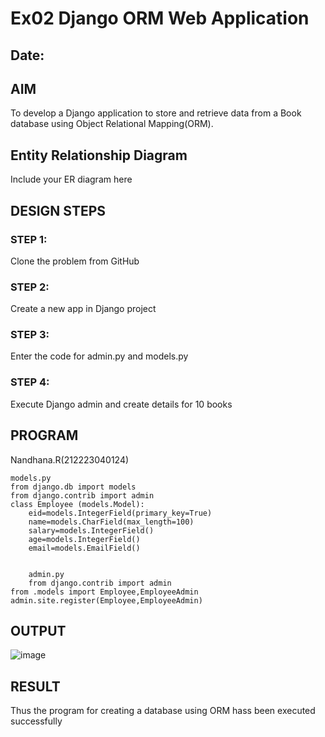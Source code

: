 # Ex02 Django ORM Web Application
## Date: 

## AIM
To develop a Django application to store and retrieve data from a Book database using Object Relational Mapping(ORM).

## Entity Relationship Diagram

Include your ER diagram here

## DESIGN STEPS

### STEP 1:
Clone the problem from GitHub

### STEP 2:
Create a new app in Django project

### STEP 3:
Enter the code for admin.py and models.py

### STEP 4:
Execute Django admin and create details for 10 books

## PROGRAM
Nandhana.R(212223040124)

```
models.py
from django.db import models
from django.contrib import admin
class Employee (models.Model):
    eid=models.IntegerField(primary_key=True)
    name=models.CharField(max_length=100)
    salary=models.IntegerField()
    age=models.IntegerField()
    email=models.EmailField()


    admin.py
    from django.contrib import admin
from .models import Employee,EmployeeAdmin
admin.site.register(Employee,EmployeeAdmin)

```

## OUTPUT

![image](https://github.com/Nandy-nan/ORM/assets/153698914/1796df62-84b2-4f0b-b815-d72163de4c78)


## RESULT
Thus the program for creating a database using ORM hass been executed successfully
